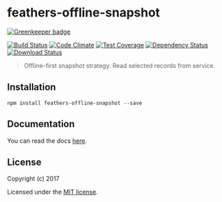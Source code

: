 # feathers-offline-snapshot

[![Greenkeeper badge](https://badges.greenkeeper.io/feathersjs/feathers-offline-snapshot.svg)](https://greenkeeper.io/)

[![Build Status](https://travis-ci.org/feathersjs/feathers-offline-snapshot.png?branch=master)](https://travis-ci.org/feathersjs/feathers-offline-snapshot)
[![Code Climate](https://codeclimate.com/github/feathersjs/feathers-offline-snapshot/badges/gpa.svg)](https://codeclimate.com/github/feathersjs/feathers-offline-snapshot)
[![Test Coverage](https://codeclimate.com/github/feathersjs/feathers-offline-snapshot/badges/coverage.svg)](https://codeclimate.com/github/feathersjs/feathers-offline-snapshot/coverage)
[![Dependency Status](https://img.shields.io/david/feathersjs/feathers-offline-snapshot.svg?style=flat-square)](https://david-dm.org/feathersjs/feathers-offline-snapshot)
[![Download Status](https://img.shields.io/npm/dm/feathers-offline-snapshot.svg?style=flat-square)](https://www.npmjs.com/package/feathers-offline-snapshot)

> Offline-first snapshot strategy. Read selected records from service.


## Installation

```
npm install feathers-offline-snapshot --save
```

## Documentation

You can read the docs [here](https://docs.feathersjs.com/guides/offline-first/readme.html).

## License

Copyright (c) 2017

Licensed under the [MIT license](LICENSE).
